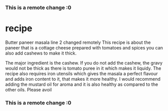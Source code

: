 ### This is a remote change :0
# recipe
Butter paneer masala line 2 changed remotely
This recipe is about the paneer that is a cottage cheese prepared with tomatoes and spices
you can also add cashews to make it thick.

The major ingredient is the cashew. If you do not add the cashew, the gravy would not be thick as there is tomato puree in it which makes it liquidy.
The recipe also requires iron utensils which gives the masala a perfect flavour and adds iron content to it, that makes it more healthy. 
I would recommend adding the mustard oil for aroma and it is also healthy as compared to the other oils. 
Please avoil
### This is a remote change :0
